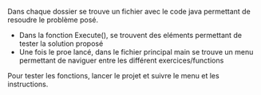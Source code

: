 

Dans chaque dossier se trouve un fichier avec le code java permettant de resoudre le problème posé.
 - Dans la fonction Execute(), se trouvent des eléments permettant de tester la solution proposé
 - Une fois le proe lancé, dans le fichier principal main se trouve un menu permettant de naviguer entre les différent exercices/functions

Pour tester les fonctions, lancer le projet et suivre le menu et les instructions.